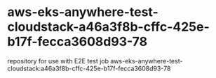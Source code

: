 # aws-eks-anywhere-test-cloudstack-a46a3f8b-cffc-425e-b17f-fecca3608d93-78
repository for use with E2E test job aws-eks-anywhere-test-cloudstack:a46a3f8b-cffc-425e-b17f-fecca3608d93-78
